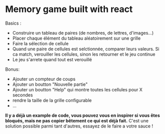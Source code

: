 # Memory game built with react

Basics :
- Construire un tableau de paires (de nombres, de lettres, d'images...)
- Placer chaque élément du tableau aléatoirement sur une grille
- Faire la sélection de cellule
- Quand une paire de cellules est selctionnée, comparer leurs valeurs. Si ca match, verouiller les cellules, sinon les retourner et le jeu continue
- Le jeu s'arrete quand tout est verouillé

Bonus:
- Ajouter un compteur de coups
- Ajouter un boutton "Nouvelle partie"
- Ajouter un boutton "Help" qui montre toutes les cellules pour X secondes
- rendre la taille de la grille configurable
- ...

__Il y a déjà un example de code, vous pouvez vous en inspirer si vous êtes bloqués, mais ne pas copier bêtement ce qui est déjà fait.__ C'est une solution possible parmi tant d'autres, essayez de le faire a votre sauce !
